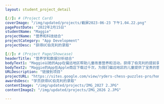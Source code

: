 ```yaml
---
layout: student_project_detail

[//]: # (Project Card)
coverImage: "/img/updated/projects/截屏2023-06-23 下午1.04.22.png"
pagePostDate: "2022年2月15日"
studentName: "Maggie"
projectName: "营养和科技结合"
projectCategory: "App Development"
projectDesc: "获得UC伯克利的录取"

[//]: # (Project Page/Showcase)
headerTitle: "营养学和数据分析结合"
bodyText1: "Maggie以她的App在偏远地区帮助儿童改善营养和活动，获得了伯克利的提前录取。她通过科技改善了人们的生活。"
bodyText2: "Maggie的App在Apple商店下载过千次，为我们偏远地区的儿童提供了宝贵的营养和活动推荐。她是一个积极利用科技改善生活的榜样。"
URLDescription: "链接到项目"
projectURL: "https://sites.google.com/view/ryders-chess-puzzles-pro/home"
awardsDesc: "学员获得UC伯克利的录取"
contentImage: "/img/updated/projects/IMG_2027 2.JPG"
contentImage2: "/img/updated/projects/IMG_2026 2.JPG"

---
```

